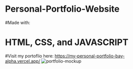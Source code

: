 ﻿# Personal-Portfolio-Website
#Made with:
# HTML, CSS, and JAVASCRIPT
#Visit my portoflio here: https://my-personal-portfolio-bay-alpha.vercel.app/
![portfolio-mockup](https://github.com/user-attachments/assets/72094434-41d4-4d51-a501-e6bef3ce3370)
